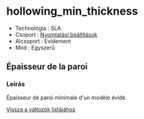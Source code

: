 # hollowing\_min\_thickness

* Technológia : SLA
* Csoport : [Nyomtatási beállítások](../sla_printer/sla_parameters.md)
* Alcsoport : Evidement
* Mód : Egyszerű

## Épaisseur de la paroi

### Leírás

Épaisseur de paroi minimale d'un modèle évidé.

[Vissza a változók listájához](/)

